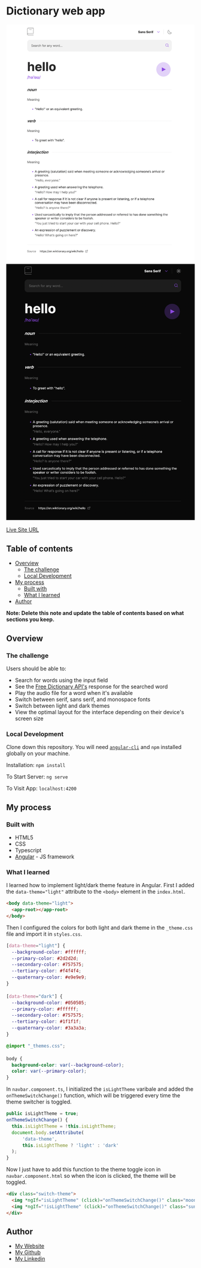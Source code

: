# Dictionary web app

![](./src/assets/light.png)
![](./src/assets/dark.png)

[Live Site URL](https://github.com/chonhenry/angular-dictionary)

## Table of contents

- [Overview](#overview)
  - [The challenge](#the-challenge)
  - [Local Development](#local-development)
- [My process](#my-process)
  - [Built with](#built-with)
  - [What I learned](#what-i-learned)
- [Author](#author)

**Note: Delete this note and update the table of contents based on what sections you keep.**

## Overview

### The challenge

Users should be able to:

- Search for words using the input field
- See the [Free Dictionary API's](https://dictionaryapi.dev/) response for the searched word
- Play the audio file for a word when it's available
- Switch between serif, sans serif, and monospace fonts
- Switch between light and dark themes
- View the optimal layout for the interface depending on their device's screen size

### Local Development

Clone down this repository. You will need [`angular-cli`](https://angular.io/cli) and `npm` installed globally on your machine.

Installation:
`npm install`

To Start Server:
`ng serve`

To Visit App:
`localhost:4200`

## My process

### Built with

- HTML5
- CSS
- Typescript
- [Angular](https://angular.io/) - JS framework

### What I learned

I learned how to implement light/dark theme feature in Angular.
First I added the `data-theme="light"` attribute to the `<body>` element in the `index.html`.

```html
<body data-theme="light">
  <app-root></app-root>
</body>
```

Then I configured the colors for both light and dark theme in the `_theme.css` file and import it in `styles.css`.

```css
[data-theme="light"] {
  --background-color: #ffffff;
  --primary-color: #2d2d2d;
  --secondary-color: #757575;
  --tertiary-color: #f4f4f4;
  --quaternary-color: #e9e9e9;
}

[data-theme="dark"] {
  --background-color: #050505;
  --primary-color: #ffffff;
  --secondary-color: #757575;
  --tertiary-color: #1f1f1f;
  --quaternary-color: #3a3a3a;
}
```

```css
@import "_themes.css";

body {
  background-color: var(--background-color);
  color: var(--primary-color);
}
```

In `navbar.component.ts`, I initialized the `isLightTheme` varibale and added the `onThemeSwitchChange()` function, which will be triggered every time the theme switcher is toggled.

```js
public isLightTheme = true;
onThemeSwitchChange() {
  this.isLightTheme = !this.isLightTheme;
  document.body.setAttribute(
      'data-theme',
      this.isLightTheme ? 'light' : 'dark'
  );
}
```

Now I just have to add this function to the theme toggle icon in `navbar.component.html` so when the icon is clicked, the theme will be toggled.

```html
<div class="switch-theme">
  <img *ngIf="isLightTheme" (click)="onThemeSwitchChange()" class="moon" src="../../assets/images/icon-moon.svg" alt="moon" />
  <img *ngIf="!isLightTheme" (click)="onThemeSwitchChange()" class="sun" src="../../assets/images/icon-sun.svg" alt="sun" />
</div>
```

## Author

- [My Website](https://www.henrychon.com/)
- [My Github](https://github.com/chonhenry)
- [My Linkedin](https://www.linkedin.com/in/chonhenry/)
